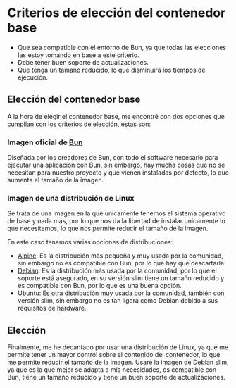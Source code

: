 # Criterios de elección del contenedor base

- Que sea compatible con el entorno de Bun, ya que todas las elecciones las estoy tomando en base a este criterio.
- Debe tener buen soporte de actualizaciones.
- Que tenga un tamaño reducido, lo que disminuirá los tiempos de ejecución.

## Elección del contenedor base

A la hora de elegir el contenedor base, me encontré con dos opciones que cumplían con los criterios de elección, estas son:

### Imagen oficial de [Bun](https://hub.docker.com/r/oven/bun)

Diseñada por los creadores de Bun, con todo el software necesario para ejecutar una aplicación con Bun, sin embargo, hay mucha cosas que no se necesitan para nuestro proyecto y que vienen instaladas por defecto, lo que aumenta el tamaño de la imagen.

### Imagen de una distribución de Linux

Se trata de una imagen en la que unicamente tenemos el sistema operativo de base y nada más, por lo que nos da la libertad de instalar unicamente lo que necesitemos, lo que nos permite reducir el tamaño de la imagen.

En este caso tenemos varias opciones de distribuciones:

- [Alpine](https://hub.docker.com/_/alpine): Es la distribución más pequeña y muy usada por la comunidad, sin embargo no es compatible con Bun, por lo que hay que descartarla.
- [Debian](https://hub.docker.com/_/debian): Es la distribución más usada por la comunidad, por lo que el soporte está asegurado, en su versión slim tiene un tamaño reducido y es compatible con Bun, por lo que es una buena opción.
- [Ubuntu](https://hub.docker.com/_/ubuntu): Es otra distribución muy usada por la comunidad, también con versión slim, sin embargo no es tan ligera como Debian debido a sus requisitos de hardware.

## Elección

Finalmente, me he decantado por usar una distribución de Linux, ya que me permite tener un mayor control sobre el contenido del contenedor, lo que me permite reducir el tamaño de la imagen. Usaré la imagen de Debian slim, ya que es la que mejor se adapta a mis necesidades, es compatible con Bun, tiene un tamaño reducido y tiene un buen soporte de actualizaciones.
